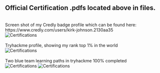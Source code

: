 
<h2>Official Certification .pdfs located above in files.</h2>

<br />
Screen shot of my Credly badge profile which can be found here: 
https://www.credly.com/users/kirk-johnson.2130aa35<br />
<img src="https://github.com/KirkDJohnson/Certifications-and-Credentials/assets/164972007/50cdf0ed-9130-45f9-a6e8-ae68a02f936b"  alt="Certifications"/>
<br />
<br />
Tryhackme profile, showing my rank top 1% in the world <br />
<img src="https://github.com/KirkDJohnson/Certifications-and-Credentials/assets/164972007/de11e115-143c-4b39-b986-77f0d883844f"  alt="Certifications"/>
<br />
<br />
Two blue team learning paths in tryhackme 100% completed <br />
<img src="https://github.com/KirkDJohnson/Certifications-and-Credentials/assets/164972007/65c79135-4f9b-4372-b1e2-456a294da938"  alt="Certifications"/>
<img src="https://github.com/KirkDJohnson/Certifications-and-Credentials/assets/164972007/6ef565f5-0813-46cc-91f9-07b11b4ee2e1"  alt="Certifications"/>
